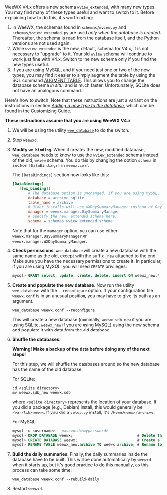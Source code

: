 WeeWX V4.x offers a new schema `wview_extended`, with many new types. You may find many of these types useful and want to switch to it. Before explaining how to do this, it's worth noting:

1. In WeeWX, the schemas found in `schemas/wview.py` and `schemas/wview_extended.py` are used _only when the database is created_. Thereafter, the schema is read from the database itself, and the Python versions are not used again.
2. While `wview_extended` is the new, default, schema for V4.x, it is not necessary to "upgrade" to it. Your old `wview` schema will continue to work just fine with V4.x. Switch to the new schema only if you find the new types useful.
3. If you are using MySQL, and if you need just one or two of the new types, you may find it easier to simply augment the table by using the SQL command [AUGMENT TABLE](https://www.mysqltutorial.org/mysql-add-column/). This allows you to change the database schema _in situ_, and is much faster. Unfortunately, SQLite does not have an analogous command.

Here's how to switch. Note that these instructions are just a variant on the instructions in section [_Adding a new type to the database_](http://www.weewx.com/docs/customizing.htm#add_archive_type), which can be found in the Customizing Guide.

**These instructions assume that you are using WeeWX V4.x**

1. We will be using the utility [`wee_database`](http://www.weewx.com/docs/utilities.htm#wee_database_utility) to do the switch.
2. Stop `weewxd`.
3. **Modify `wx_binding`**. When it creates the new, modified database, `wee_database` needs to know to use the `wview_extended` schema instead of the old, `wview` schema. You do this by changing the option `schema` in section `[DataBindings]` in `weewx.conf`.

   The `[DataBindings]` section now looks like this:

   ```ini
   [DataBindings]
      [[wx_binding]]
          # The database option is unchanged. If you are using MySQL, it should be archive_mysql
          database = archive_sqlite
          table_name = archive
          # Older installs will use WXDaySummaryManager instead of DaySummaryManager. Doesn't matter.
          manager = weewx.manager.DaySummaryManager
          # Specify the new, extended schema here:
          schema = schemas.wview_extended.schema
   ```

   Note that for the `manager` option, you can use either `weewx.manager.DaySummaryManager` or `weewx.manager.WXDaySummaryManager`.

4. **Check permissions**. `wee_database` will create a new database with the same name as the old, except with the suffix `_new` attached to the end. Make sure you have the necessary permissions to create it. In particular, if you are using MySQL, you will need `CREATE` privileges:

   ```SQL
   mysql> GRANT select, update, create, delete, insert ON weewx_new.* TO weewx@localhost;
   ```
5. **Create and populate the new database**. Now run the utility `wee_database` with the `--reconfigure` option. If your configuration file `weewx.conf` is in an unusual position, you may have to give its path as an argument.

   ```shell
   wee_database weewx.conf --reconfigure
   ```

   This will create a new database (nominally, `weewx.sdb_new` if you are using SQLite, `weewx_new` if you are using MySQL) using the new schema and populate it with data from the old database.

6. **Shuffle the databases**. 

   **Warning!
   Make a backup of the data before doing any of the next steps!**

   For this step, we will shuffle the databases around so the new database has the name of the old database.

   For SQLite:

   ```shell
   cd <sqlite directory>
   mv weewx.sdb_new weewx.sdb
   ```

   where `<sqlite directory>` represents the location of your database. If you did a package (e.g., Debian) install, this would generally be `/var/lib/weewx`. If you did a `setup.py` install, it's `/home/weewx/archive`.

   For MySQL:

   ```sql
   mysql -u <username> --password=<mypassword>
   mysql> DROP DATABASE weewx;                             # Delete the old database
   mysql> CREATE DATABASE weewx;                           # Create a new one with the same name
   mysql> RENAME TABLE weewx_new.archive TO weewx.archive; # Rename to the nominal name
   ```

7. **Build the daily summaries**. Finally, the daily summaries inside the database have to be built. This will be done automatically by `weewxd` when it starts up, but it's good practice to do this manually, as this process can take some time:

   ```shell
   wee_database weewx.conf --rebuild-daily
   ```
8. Restart `weewxd`.


